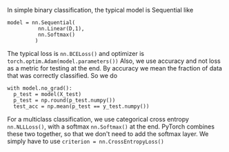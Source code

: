 In simple binary classification, the typical model is Sequential like
```
model = nn.Sequential(
          nn.Linear(D,1),
          nn.Softmax()
         )
```
The typical loss is ```nn.BCELoss()``` and optimizer is ```torch.optim.Adam(model.parameters())```
Also, we use accuracy and not loss as a metric for testing at the end. By accuracy we mean the fraction of data that was correctly classified. 
So we do
```
with model.no_grad():
  p_test = model(X_test)
  p_test = np.round(p_test.numpy())
  test_acc = np.mean(p_test == y_test.numpy())
```
For a multiclass classification, we use categorical cross entropy ```nn.NLLLoss()```, with a softmax ```nn.Softmax()``` at the end. PyTorch combines these two together, so that we don't need to add the 
softmax layer. We simply have to use ```criterion = nn.CrossEntropyLoss()```

